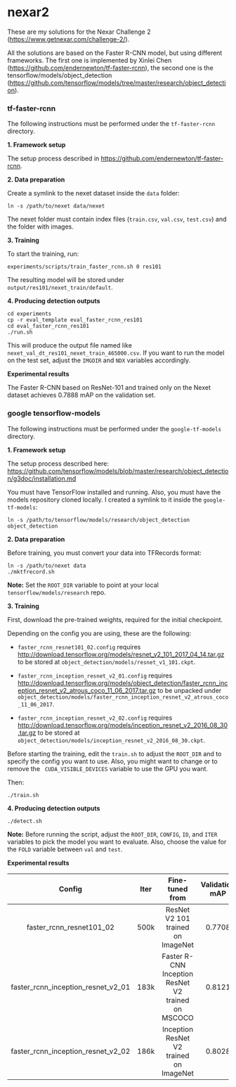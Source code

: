 # nexar2
These are my solutions for the Nexar Challenge 2 (https://www.getnexar.com/challenge-2/).

All the solutions are based on the Faster R-CNN model, but using different frameworks. 
The first one is implemented by Xinlei Chen (https://github.com/endernewton/tf-faster-rcnn),
the second one is the tensorflow/models/object_detection (https://github.com/tensorflow/models/tree/master/research/object_detection).

### tf-faster-rcnn

The following instructions must be performed under the `tf-faster-rcnn` directory.

**1. Framework setup**

   The setup process described in https://github.com/endernewton/tf-faster-rcnn.

**2. Data preparation**

   Create a symlink to the nexet dataset inside the `data` folder:
```Shell
ln -s /path/to/nexet data/nexet
```
   The nexet folder must contain index files (`train.csv`, `val.csv`, `test.csv`) and the folder with images.

**3. Training**

   To start the training, run:
```Shell
experiments/scripts/train_faster_rcnn.sh 0 res101
```

   The resulting model will be stored under `output/res101/nexet_train/default`.

**4. Producing detection outputs**

```Shell
cd experiments
cp -r eval_template eval_faster_rcnn_res101
cd eval_faster_rcnn_res101
./run.sh
```
This will produce the output file named like `nexet_val_dt_res101_nexet_train_465000.csv`.
If you want to run the model on the test set, adjust the `IMGDIR` and `NDX` variables accordingly. 

**Experimental results**

The Faster R-CNN based on ResNet-101 and trained only on the Nexet dataset achieves 0.7888 mAP on the validation set.


### google tensorflow-models

The following instructions must be performed under the `google-tf-models` directory.

**1. Framework setup**

The setup process described here: https://github.com/tensorflow/models/blob/master/research/object_detection/g3doc/installation.md

You must have TensorFlow installed and running. Also, you must have the models repository cloned locally.
I created a symlink to it inside the `google-tf-models`:

```Shell
ln -s /path/to/tensorflow/models/research/object_detection object_detection
```

**2. Data preparation**

Before training, you must convert your data into TFRecords format:

```Shell
ln -s /path/to/nexet data
./mktfrecord.sh

```

**Note:** Set the `ROOT_DIR` variable to point at your local `tensorflow/models/research` repo.


**3. Training**

First, download the pre-trained weights, required for the initial checkpoint. 

Depending on the config you are using, these are the following:

 - `faster_rcnn_resnet101_02.config` requires http://download.tensorflow.org/models/resnet_v2_101_2017_04_14.tar.gz to be stored at `object_detection/models/resnet_v1_101.ckpt`.
 - `faster_rcnn_inception_resnet_v2_01.config` requires http://download.tensorflow.org/models/object_detection/faster_rcnn_inception_resnet_v2_atrous_coco_11_06_2017.tar.gz to be unpacked under `object_detection/models/faster_rcnn_inception_resnet_v2_atrous_coco_11_06_2017`.

 - `faster_rcnn_inception_resnet_v2_02.config` requires http://download.tensorflow.org/models/inception_resnet_v2_2016_08_30.tar.gz to be stored at `object_detection/models/inception_resnet_v2_2016_08_30.ckpt`.


Before starting the training, edit the `train.sh` to adjust the `ROOT_DIR` and to specify the config you want to use. Also, you might want to change or to remove the ` CUDA_VISIBLE_DEVICES` variable to use the GPU you want.

Then:
```Shell
./train.sh
```

**4. Producing detection outputs**

```Shell
./detect.sh
```

**Note:** Before running the script, adjust the `ROOT_DIR`, `CONFIG`, `ID`, and `ITER` variables to pick the model you want to evaluate. Also, choose the value for the `FOLD` variable between `val` and `test`.

**Experimental results**

| **Config** | **Iter** | **Fine-tuned from** | **Validation mAP** | **Test mAP** |
|:------:|:----:|:---------------:|:--------------:|:--------:|
| faster_rcnn_resnet101_02| 500k | ResNet V2 101 trained on ImageNet | 0.7708 | - |
| faster_rcnn_inception_resnet_v2_01 | 183k | Faster R-CNN Inception ResNet V2 trained on MSCOCO | 0.8121 | 0.7564 |
| faster_rcnn_inception_resnet_v2_02 | 186k | Inception ResNet V2 trained on ImageNet | 0.8028 | 0.7468 |

